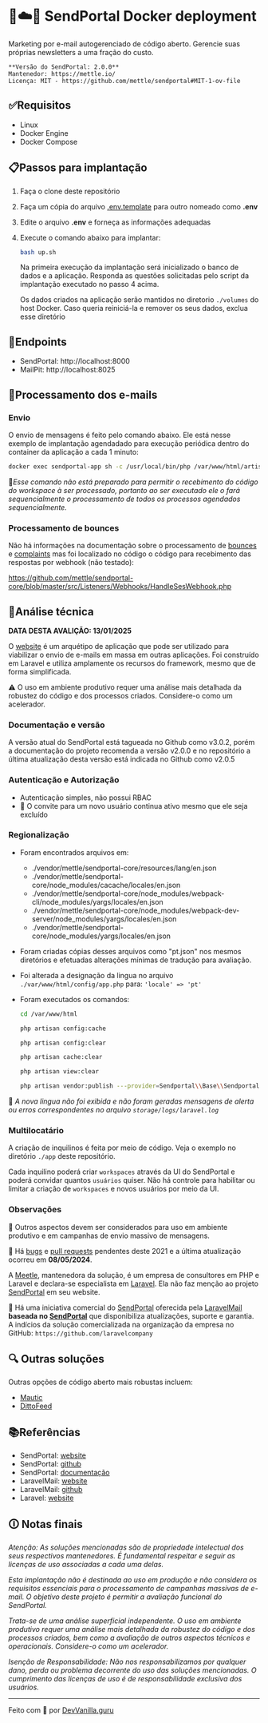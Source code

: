 # 🚀☁️👊 SendPortal Docker deployment

Marketing por e-mail autogerenciado de código aberto. Gerencie suas próprias newsletters a uma fração do custo.

```
**Versão do SendPortal: 2.0.0**
Mantenedor: https://mettle.io/
Licença: MIT - https://github.com/mettle/sendportal#MIT-1-ov-file
```

## ✅Requisitos
- Linux
- Docker Engine
- Docker Compose

## 📋Passos para implantação
1. Faça o clone deste repositório
2. Faça um cópia do arquivo [.env.template](.env.template) para outro nomeado como **.env**
3. Edite o arquivo **.env** e forneça as informações adequadas
4. Execute o comando abaixo para implantar:
	```bash
	bash up.sh
	```

	Na primeira execução da implantação será inicializado o banco de dados e a aplicação. Responda as questões solicitadas pelo script da implantação executado no passo 4 acima.

	Os dados criados na aplicação serão mantidos no diretorio ```./volumes``` do host Docker. Caso queria reiniciá-la e remover os seus dados, exclua esse diretório

## 🔗Endpoints
- SendPortal: http://localhost:8000
- MailPit: http://localhost:8025

## 📧Processamento dos e-mails

### Envio
O envio de mensagens é feito pelo comando abaixo. Ele está nesse exemplo de implantação agendadado para execução periódica dentro do container da aplicação a cada 1 minuto:

```bash
docker exec sendportal-app sh -c /usr/local/bin/php /var/www/html/artisan schedule:run
```

🛑*Esse comando não está preparado para permitir o recebimento do código do workspace à ser processado, portanto ao ser executado ele o fará sequencialmente o processamento de todos os processos agendados sequencialmente.*

### Processamento de bounces
Não há informações na documentação sobre o processamento de [bounces](https://en.wikipedia.org/wiki/Bounce_message) e [complaints](https://aws.amazon.com/pt/blogs/messaging-and-targeting/amazon-ses-set-up-notifications-for-bounces-and-complaints/) mas foi localizado no código o código para recebimento das respostas por webhook (não testado):

https://github.com/mettle/sendportal-core/blob/master/src/Listeners/Webhooks/HandleSesWebhook.php


## 🔬Análise técnica

**DATA DESTA AVALIÇÃO: 13/01/2025**

O [website](https://sendportal.io/) é um arquétipo de aplicação que pode ser utilizado para viabilizar o envio de e-mails em massa em outras aplicações. Foi construído em Laravel e utiliza amplamente os recursos do framework, mesmo que de forma simplificada.

⚠️ O uso em ambiente produtivo requer uma análise mais detalhada da robustez do código e dos processos criados. Considere-o como um acelerador.

### Documentação e versão

A versão atual do SendPortal está tagueada no Github como v3.0.2, porém a documentação do projeto recomenda a versão v2.0.0 e no repositório a última atualização desta versão está indicada no Github como v2.0.5

### Autenticação e Autorização
- Autenticação simples, não possui RBAC
- 🛑 O convite para um novo usuário continua ativo mesmo que ele seja excluído

### Regionalização
- Foram encontrados arquivos em:
	- ./vendor/mettle/sendportal-core/resources/lang/en.json
	- ./vendor/mettle/sendportal-core/node_modules/cacache/locales/en.json
	- ./vendor/mettle/sendportal-core/node_modules/webpack-cli/node_modules/yargs/locales/en.json
	- ./vendor/mettle/sendportal-core/node_modules/webpack-dev-server/node_modules/yargs/locales/en.json
	- ./vendor/mettle/sendportal-core/node_modules/yargs/locales/en.json

- Foram criadas cópias desses arquivos como "pt.json" nos mesmos diretórios e efetuadas alterações mínimas de tradução para avaliação.

-  Foi alterada a designação da lingua no arquivo ```./var/www/html/config/app.php``` para: ```'locale' => 'pt'```

- Foram executados os comandos:
	```bash
	cd /var/www/html

	php artisan config:cache

	php artisan config:clear

	php artisan cache:clear

	php artisan view:clear

	php artisan vendor:publish ---provider=Sendportal\\Base\\SendportalBaseServiceProvider
	```

🛑 *A nova lingua não foi exibida e não foram geradas mensagens de alerta ou erros correspondentes no arquivo ```storage/logs/laravel.log```*

### Multilocatário

A criação de inquilinos é feita por meio de código. Veja o exemplo no diretório ```./app``` deste repositório.

Cada inquilino poderá criar ```workspaces``` através da UI do SendPortal e poderá convidar quantos ```usuários``` quiser. Não há controle para habilitar ou limitar a criação de ```workspaces``` e novos usuários por meio da UI.

### Observações

🛑 Outros aspectos devem ser considerados para uso em ambiente produtivo e em campanhas de envio massivo de mensagens.

🛑 Há [bugs](https://github.com/mettle/sendportal-core/blob/master/src/Listeners/Webhooks/HandleSesWebhook.php) e [pull requests](https://github.com/mettle/sendportal-core/blob/master/src/Listeners/Webhooks/HandleSesWebhook.php) pendentes deste 2021 e a última atualização ocorreu em **08/05/2024**.

A [Meetle](https://mettle.io/), mantenedora da solução, é um empresa de consultores em PHP e Laravel e declara-se especialista em [Laravel](https://laravel.com/). Ela não faz menção ao projeto [SendPortal](https://sendportal.io/) em seu website.

🚀 Há uma iniciativa comercial do [SendPortal](https://sendportal.io/) oferecida pela [LaravelMail](https://laravelmail.com/buy) **baseada no [SendPortal](https://sendportal.io/)** que  disponibiliza atualizações, suporte e garantia. A indícios da solução comercializada na organização da empresa no GitHub: ```https://github.com/laravelcompany```

## 🔍 Outras soluções


Outras opções de código aberto mais robustas incluem:
- [Mautic](http://mautic.org)
- [DittoFeed](https://www.dittofeed.com/)

## 📚Referências
- SendPortal: [website](https://sendportal.io/)
- SendPortal: [github](https://github.com/mettle/sendportal-core)
- SendPortal: [documentação](https://sendportal.io/docs)
- LaravelMail: [website](https://laravelmail.com)
- LaravelMail: [github](https://github.com/laravelcompany)
- Laravel: [website](https://laravel.com/)

## 🛈 Notas finais
_Atenção: As soluções mencionadas são de propriedade intelectual dos seus respectivos mantenedores. É fundamental respeitar e seguir as licenças de uso associadas a cada uma delas._

_Esta implantação não é destinada ao uso em produção e não considera os requisitos essenciais para o processamento de campanhas massivas de e-mail. O objetivo deste projeto é permitir a avaliação funcional do SendPortal._

_Trata-se de uma análise superficial independente. O uso em ambiente produtivo requer uma análise mais detalhada da robustez do código e dos processos criados, bem como a avaliação de outros aspectos técnicos e operacionais. Considere-o como um acelerador._

_Isenção de Responsabilidade: Não nos responsabilizamos por qualquer dano, perda ou problema decorrente do uso das soluções mencionadas. O cumprimento das licenças de uso é de responsabilidade exclusiva dos usuários._

___

Feito com 💙 por [DevVanilla.guru](https://devopsvanilla.guru)